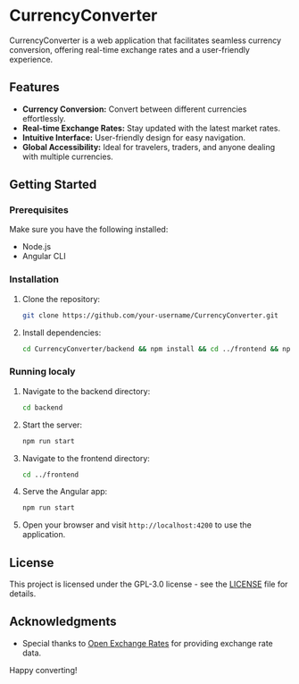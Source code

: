 # CurrencyConverter

CurrencyConverter is a web application that facilitates seamless currency conversion, offering real-time exchange rates and a user-friendly experience.

## Features

- **Currency Conversion:** Convert between different currencies effortlessly.
- **Real-time Exchange Rates:** Stay updated with the latest market rates.
- **Intuitive Interface:** User-friendly design for easy navigation.
- **Global Accessibility:** Ideal for travelers, traders, and anyone dealing with multiple currencies.

## Getting Started

### Prerequisites

Make sure you have the following installed:

- Node.js
- Angular CLI

### Installation

1. Clone the repository:

   ```bash
   git clone https://github.com/your-username/CurrencyConverter.git
   ```

2. Install dependencies:

   ```bash
   cd CurrencyConverter/backend && npm install && cd ../frontend && npm install
   ```

### Running localy

1. Navigate to the backend directory:

   ```bash
   cd backend
   ```

2. Start the server:

   ```bash
   npm run start
   ```

3. Navigate to the frontend directory:

   ```bash
   cd ../frontend
   ```

4. Serve the Angular app:

   ```bash
   npm run start
   ```

5. Open your browser and visit `http://localhost:4200` to use the application.

## License

This project is licensed under the GPL-3.0 license - see the [LICENSE](LICENSE) file for details.

## Acknowledgments

- Special thanks to [Open Exchange Rates](https://openexchangerates.org/) for providing exchange rate data.

Happy converting!
